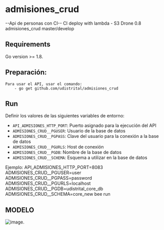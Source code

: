 # admisiones_crud

--Api de personas con CI--
CI deploy with lambda - S3
Drone 0.8 
admisiones_crud master/develop

## Requirements
Go version >= 1.8.

## Preparación:
    Para usar el API, usar el comando:
        - go get github.com/udistrital/admisiones_crud

## Run

Definir los valores de las siguientes variables de entorno:

 - `API_ADMISIONES_HTTP_PORT`: Puerto asignado para la ejecución del API
 - `ADMISIONES_CRUD__PGUSER`: Usuario de la base de datos
 - `ADMISIONES_CRUD__PGPASS`: Clave del usuario para la conexión a la base de datos  
 - `ADMISIONES_CRUD__PGURLS`: Host de conexión
 - `ADMISIONES_CRUD__PGDB`: Nombre de la base de datos
 - `ADMISIONES_CRUD__SCHEMA`: Esquema a utilizar en la base de datos

Ejemplo: API_ADMISIONES_HTTP_PORT=8083 ADMISIONES_CRUD__PGUSER=user ADMISIONES_CRUD__PGPASS=password ADMISIONES_CRUD__PGURLS=localhost ADMISIONES_CRUD__PGDB=udistrital_core_db ADMISIONES_CRUD__SCHEMA=core_new bee run

## MODELO
![image]().
